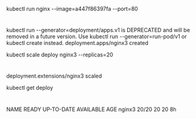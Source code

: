   
kubectl run nginx --image=a447f86397fa --port=80
#
kubectl run --generator=deployment/apps.v1 is DEPRECATED and will be removed in a future version. Use kubectl run --generator=run-pod/v1 or kubectl create instead.
deployment.apps/nginx3 created

kubectl scale deploy nginx3 --replicas=20
#
deployment.extensions/nginx3 scaled

kubectl get deploy
#
NAME     READY   UP-TO-DATE   AVAILABLE   AGE
nginx3    20/20    20           20           8h
